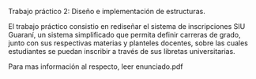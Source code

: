  Trabajo práctico 2: Diseño e implementación de estructuras.
 
 El trabajo práctico consistio en rediseñar el sistema de inscripciones SIU Guaraní, un sistema simplificado que permita definir carreras de grado, junto con sus respectivas materias y planteles docentes, sobre las cuales estudiantes se puedan inscribir a través de sus libretas universitarias.

 Para mas información al respecto, leer enunciado.pdf
